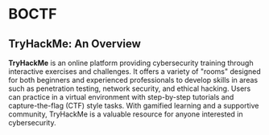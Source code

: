 # BOCTF

## TryHackMe: An Overview

**TryHackMe** is an online platform providing cybersecurity training through interactive exercises and challenges. It offers a variety of "rooms" designed for both beginners and experienced professionals to develop skills in areas such as penetration testing, network security, and ethical hacking. Users can practice in a virtual environment with step-by-step tutorials and capture-the-flag (CTF) style tasks. With gamified learning and a supportive community, TryHackMe is a valuable resource for anyone interested in cybersecurity.
